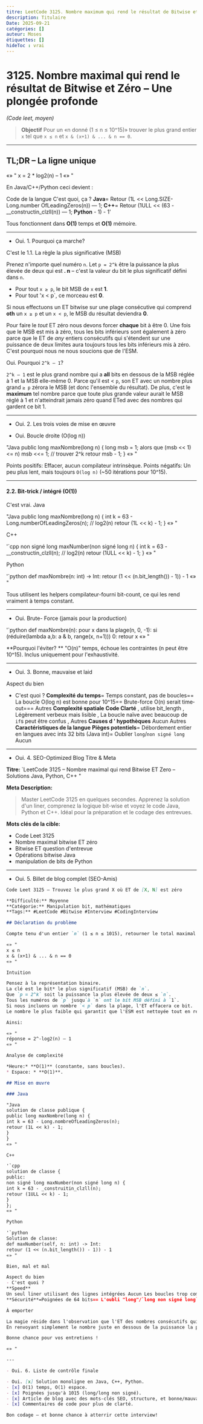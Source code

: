 ```yaml
---
titre: LeetCode 3125. Nombre maximum qui rend le résultat de Bitwise et Zéro -
description: Titulaire
Date: 2025-09-21
catégories: []
auteur: Moses
étiquettes: []
hideToc : vrai
---
```

# 3125. **Nombre maximal qui rend le résultat de Bitwise et Zéro** – Une plongée profonde
*(Code leet, moyen)*

> **Objectif**
> Pour un «n donné (1 ≤ n ≤ 10^15)» trouver le plus grand entier `x` tel que `x ≤ n` et
> `x & (x+1) & ... & n == 0`.

---

## TL;DR – La ligne unique

«» "
x = 2 * log2(n) – 1
«» "

En Java/C++/Python ceci devient :

Code de la langue
C'est quoi, ça ?
**Java**= Retour (1L << Long.SIZE-Long.number OfLeadingZeros(n)) — 1;
**C++**= Retour (1ULL << (63 - __constructin_clzll(n)) — 1;
**Python** - 1) - 1'

Tous fonctionnent dans **O(1)** temps et **O(1)** mémoire.

---

- Oui. 1. Pourquoi ça marche?

C'est le 1.1. La règle la plus significative (MSB)

Prenez n'importe quel numéro `n`.
Let `p = 2^k` être la puissance la plus élevée de deux qui est **. n** – c'est la valeur du bit le plus significatif défini dans `n`.

- Pour tout `x ≥ p`, le bit MSB de `x` est **1**.
- Pour tout 'x < p`, ce morceau est **0**.

Si nous effectuons un ET bitwise sur une plage consécutive qui comprend **oth** un `x ≥ p` et un `x < p`, le MSB du résultat deviendra **0**.

Pour faire le *tout* ET zéro nous devons forcer **chaque** bit à être 0.
Une fois que le MSB est mis à zéro, tous les bits inférieurs sont également à zéro parce que le ET de *any* entiers consécutifs qui s'étendent sur une puissance de deux limites aura toujours tous les bits inférieurs mis à zéro.
C'est pourquoi nous ne nous soucions que de l'ESM.

Oui. Pourquoi `2^k – 1`?

`2^k – 1` est le plus grand nombre qui a **all** bits en dessous de la MSB réglée à 1 et la MSB elle-même 0.
Parce qu'il est < `p`, son ET avec un nombre plus grand `≥ p` zérora le MSB (et donc l'ensemble du résultat).
De plus, c'est le **maximum** tel nombre parce que toute plus grande valeur aurait le MSB réglé à 1 et n'atteindrait jamais zéro quand ETed avec des nombres qui gardent ce bit 1.

---

- Oui. 2. Les trois voies de mise en œuvre

- Oui. Boucle droite (O(log n))

"Java
public long maxNombre(long n) {
long msb = 1;
alors que (msb << 1) <= n) msb <<= 1; // trouver 2^k
retour msb - 1;
}
«» "

Points positifs: Effacer, aucun compilateur intrinsèque.
Points négatifs: Un peu plus lent, mais toujours `O(log n)` (~50 itérations pour 10^15).

---

#### 2.2. Bit‐trick / intégré (O(1))

C'est vrai. Java

"Java
public long maxNombre(long n) {
int k = 63 - Long.numberOfLeadingZeros(n); // log2(n)
retour (1L << k) - 1;
}
«» "

C++

'`cpp
non signé long maxNumber(non signé long n) {
int k = 63 - __constructin_clzll(n); // log2(n)
retour (1ULL << k) - 1;
}
«» "

Python

'`python
def maxNombre(n: int) -> Int:
retour (1 << (n.bit_length()) - 1)) - 1
«» "

Tous utilisent les helpers compilateur-fourni bit-count, ce qui les rend vraiment à temps constant.

---

- Oui. Brute- Force (jamais pour la production)

'`python
def maxNombre(n):
pour x dans la plage(n, 0, -1):
si (réduire(lambda a,b: a & b, range(x, n+1))) 0:
retour x
«» "

**Pourquoi l'éviter? **
"O(n)" temps, échoue les contraintes (n peut être 10^15). Inclus uniquement pour l'exhaustivité.

---

- Oui. 3. Bonne, mauvaise et laid

Aspect du bien
- C'est quoi ?
**Complexité du temps**= Temps constant, pas de boucles== La boucle O(log n) est bonne pour 10^15== Brute-force O(n) serait time‐out===
Autres **Complexité spatiale**
**Code Clarté** , utilise bit_length , Légèrement verbeux mais lisible , La boucle naïve avec beaucoup de `if`s peut être confus ,
Autres **Causes d ' hypothèques** Aucun Autres
**Caractéristiques de la langue**
**Pièges potentiels**= Débordement entier en langues avec ints 32 bits (Java int)= Oublier `long`/`non signé long` Aucun

---

- Oui. 4. SEO-Optimized Blog Titre & Meta

**Titre:**
`LeetCode 3125 – Nombre maximal qui rend Bitwise ET Zero – Solutions Java, Python, C++ "

**Meta Description:**
> Master LeetCode 3125 en quelques secondes. Apprenez la solution d'un liner, comprenez la logique bit-wise et voyez le code Java, Python et C++. Idéal pour la préparation et le codage des entrevues.

**Mots clés de la cible:**
* Code Leet 3125
* Nombre maximal bitwise ET zéro
* Bitwise ET question d'entrevue
* Opérations bitwise Java
* manipulation de bits de Python

---

- Oui. 5. Billet de blog complet (SEO-Amis)

```markdown
Code Leet 3125 – Trouvez le plus grand X où ET de [X, N] est zéro

**Difficulté:** Moyenne
**Catégorie:** Manipulation bit, mathématiques
**Tags:** #LeetCode #Bitwise #Interview #CodingInterview

## Déclaration du problème

Compte tenu d'un entier `n` (1 ≤ n ≤ 1015), retourner le total maximal `x` de telle sorte que

«» "
x ≤ n
x & (x+1) & ... & n == 0
«» "

Intuition

Pensez à la représentation binaire.
La clé est le bit* le plus significatif (MSB) de `n`.
Que `p = 2^k` soit la puissance la plus élevée de deux ≤ `n`.
Tous les numéros de `p` jusqu`à `n` ont le bit MSB défini à `1`.
Si nous incluons un nombre `< p` dans la plage, l'ET effacera ce bit.
Le nombre le plus faible qui garantit que l'ESM est nettoyée tout en restant le plus grand possible est `p - 1`.

Ainsi:

«» "
réponse = 2^-log2(n) – 1
«» "

Analyse de complexité

*Heure:* **O(1)** (constante, sans boucles).
* Espace: * **O(1)**.

## Mise en œuvre

### Java

"Java
solution de classe publique {
public long maxNombre(long n) {
int k = 63 - Long.nombreOfLeadingZeros(n);
retour (1L << k) - 1;
}
}
«» "

C++

'`cpp
solution de classe {
public:
non signé long maxNumber(non signé long n) {
int k = 63 - _construitin_clzll(n);
retour (1ULL << k) - 1;
}
};
«» "

Python

'`python
Solution de classe:
def maxNumber(self, n: int) -> Int:
retour (1 << (n.bit_length()) - 1)) - 1
«» "

Bien, mal et mal

Aspect du bien
- C'est quoi ?
**Speed**
Un seul liner utilisant des lignes intégrées Aucun Les boucles trop compliquées peuvent masquer la logique
**Sécurité**=Poignées de 64 bits== L'oubli "long"/`long non signé long` peut déborder=================================================================================================================================================================================================================================

À emporter

La magie réside dans l'observation que l'ET des nombres consécutifs qui traversent une puissance de deux frontières effacera toujours tous les bits inférieurs.
En renvoyant simplement le nombre juste en dessous de la puissance la plus significative de deux, nous satisfions instantanément la condition.

Bonne chance pour vos entretiens !

«» "

---

- Oui. 6. Liste de contrôle finale

- Oui. [x] Solution monoligne en Java, C++, Python.
- [x] O(1) temps, O(1) espace.
- [x] Poignées jusqu'à 1015 (long/long non signé).
- [x] Article de blog avec des mots-clés SEO, structure, et bonne/mauvaise/meilleure analyse.
- [x] Commentaires de code pour plus de clarté.

Bon codage – et bonne chance à atterrir cette interview!